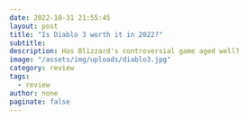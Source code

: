 ```yaml
---
date: 2022-10-31 21:55:45
layout: post
title: "Is Diablo 3 worth it in 2022?"
subtitle:
description: Has Blizzard's controversial game aged well?
image: "/assets/img/uploads/diablo3.jpg"
category: review
tags:
  - review
author: none
paginate: false
---
```

